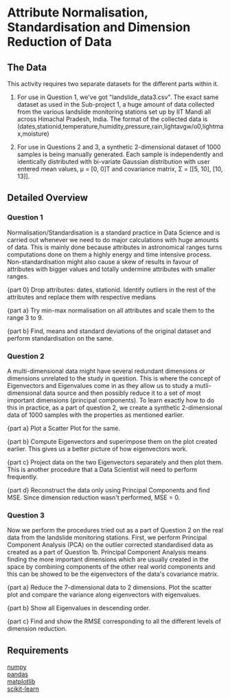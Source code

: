 # Attribute Normalisation, Standardisation and Dimension Reduction of Data


## The Data

This activity requires two separate datasets for the different parts within it.

1. For use in Question 1, we've got "landslide_data3.csv". The exact same dataset as used in the Sub-project 1, a huge amount 
   of data collected from the various landslide monitoring stations set up by IIT Mandi all across Himachal Pradesh, India. 
   The format of the collected data is 
   (dates,stationid,temperature,humidity,pressure,rain,lightavgw/o0,lightmax,moisture)

2. For use in Questions 2 and 3, a synthetic 2-dimensional dataset of 1000 samples is being manually generated. Each sample is
   independently and identically distributed with bi-variate Gaussian distribution with user entered mean values, μ = [0, 0]T
   and covariance matrix, Σ = [[5, 10], [10, 13]].


## Detailed Overview

### Question 1
Normalisation/Standardisation is a standard practice in Data Science and is carried out whenever we need to do major calculations
with huge amounts of data. This is mainly done because attributes in astronomical ranges turns computations done on them a highly
energy and time intensive process. Non-standardisation might also cause a skew of results in favour of attributes with bigger
values and totally undermine attributes with smaller ranges.

{part 0} Drop attributes: dates, stationid. Identify outliers in the rest of the attributes and replace them with respective medians

{part a} Try min-max normalisation on all attributes and scale them to the range 3 to 9.

{part b} Find, means and standard deviations of the original dataset and perform standardisation on the same. 

### Question 2
A multi-dimensional data might have several redundant dimensions or dimensions unrelated to the study in question. This is where the 
concept of Eigenvectors and Eigenvalues come in as they allow us to study a mutli-dimensional data source and then possibly reduce it
to a set of most important dimensions (principal components).
To learn exactly how to do this in practice, as a part of question 2, we create a synthetic 2-dimensional data of 1000 samples with 
the properties as mentioned earlier.

{part a} Plot a Scatter Plot for the same.

{part b} Compute Eigenvectors and superimpose them on the plot created earlier. This gives us a better picture of how eigenvectors work.

{part c} Project data on the two Eigenvectors separately and then plot them. This is another procedure that a Data Scientist will
need to perform frequently.

{part d} Reconstruct the data only using Principal Components and find MSE. Since dimension reduction wasn't performed, MSE = 0.

### Question 3
Now we perform the procedures tried out as a part of Question 2 on the real data from the landslide monitoring stations.
First, we perform Principal Component Analysis (PCA) on the outlier corrected standardised data as created as a part of Question 1b.
Principal Component Analysis means finding the more important dimensions which are usually created in the space by combining 
components of the other real world components and this can be showed to be the eigenvectors of the data's covariance matrix.

{part a} Reduce the 7-dimensional data to 2 dimensions. Plot the scatter plot and compare the variance along eigenvectors with
eigenvalues.

{part b} Show all Eigenvalues in descending order.

{part c} Find and show the RMSE corresponding to all the different levels of dimension reduction.


## Requirements

[numpy](https://numpy.org/)  
[pandas](https://pandas.pydata.org/)  
[matplotlib](https://matplotlib.org/)  
[scikit-learn](https://scikit-learn.org/)  